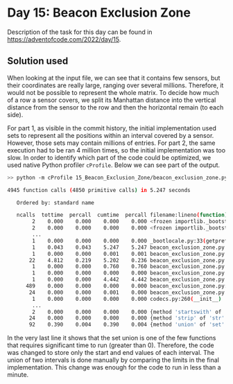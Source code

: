 # Day 15: Beacon Exclusion Zone

Description of the task for this day can be found in https://adventofcode.com/2022/day/15.

## Solution used

When looking at the input file, we can see that it contains few sensors, but their coordinates are really large, ranging over several millions. Therefore, it would not be possible to represent the whole matrix. To decide how much of a row a sensor covers, we split its Manhattan distance into the vertical distance from the sensor to the row and then the horizontal remain (to each side).

For part 1, as visible in the commit history, the initial implementation used sets to represent all the positions within an interval covered by a sensor. However, those sets may contain millions of entries. For part 2, the same execution had to be ran 4 million times, so the initial implementation was too slow. In order to identify which part of the code could be optimized, we used native Python profiler `cProfile`. Below we can see part of the output.
```bash
>> python -m cProfile 15_Beacon_Exclusion_Zone/beacon_exclusion_zone.py

4945 function calls (4850 primitive calls) in 5.247 seconds

   Ordered by: standard name

   ncalls  tottime  percall  cumtime  percall filename:lineno(function)
        2    0.000    0.000    0.000    0.000 <frozen importlib._bootstrap>:1009(_handle_fromlist)
        2    0.000    0.000    0.000    0.000 <frozen importlib._bootstrap>:103(release)
        ...
        1    0.000    0.000    0.000    0.000 _bootlocale.py:33(getpreferredencoding)
        1    0.043    0.043    5.247    5.247 beacon_exclusion_zone.py:1(<module>)
        1    0.000    0.000    0.001    0.001 beacon_exclusion_zone.py:27(process_input)
       22    4.812    0.219    5.202    0.236 beacon_exclusion_zone.py:33(covered_positions_in_row)
        1    0.000    0.000    0.760    0.760 beacon_exclusion_zone.py:52(count_not_beacon_positions_in_row)
        1    0.000    0.000    0.000    0.000 beacon_exclusion_zone.py:54(<listcomp>)
        1    0.000    0.000    4.442    4.442 beacon_exclusion_zone.py:56(find_distress_beacon)
      489    0.000    0.000    0.000    0.000 beacon_exclusion_zone.py:6(manhattan_distance)
       24    0.000    0.000    0.001    0.000 beacon_exclusion_zone.py:9(break_down_line)
        1    0.000    0.000    0.000    0.000 codecs.py:260(__init__)
        ...
        2    0.000    0.000    0.000    0.000 {method 'startswith' of 'str' objects}
       24    0.000    0.000    0.000    0.000 {method 'strip' of 'str' objects}
       92    0.390    0.004    0.390    0.004 {method 'union' of 'set' objects}

```
In the very last line it shows that the set union is one of the few functions that requires significant time to run (greater than 0). Therefore, the code was changed to store only the start and end values of each interval. The union of two intervals is done manually by comparing the limits in the final implementation. This change was enough for the code to run in less than a minute.
